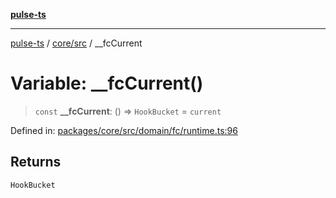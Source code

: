 [**pulse-ts**](../../../README.md)

***

[pulse-ts](../../../README.md) / [core/src](../README.md) / \_\_fcCurrent

# Variable: \_\_fcCurrent()

> `const` **\_\_fcCurrent**: () => `HookBucket` = `current`

Defined in: [packages/core/src/domain/fc/runtime.ts:96](https://github.com/jlehett/pulse-ts/blob/a2a18767041a6b69ca4c5f6131d2de266097750e/packages/core/src/domain/fc/runtime.ts#L96)

## Returns

`HookBucket`
